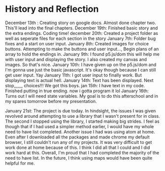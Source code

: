 # History and Reflection

December 13th : Creating story on google docs. Almost done chapter two. This'll lead into the final chapters.
December 19th: Finished basic story and the extra endings. Coding time!
december 20th: Created a project folder as well as seperate files for each section in the story
January 7th: Folder bug fixes and a start on user input.
January 8th: Created images for choice buttons. Attempting to make the buttons and user input..., Begin plans of an array to hold the endings in.
January 9th: I found p5.js/dom this will help me with user input and displaying the story. I also created my canvas and images. So that's nice. 
January 10th: I have given up on the p5.js/dom and I'm gonna use just the basic javascript. It's okay though because I can still get user input. Yay
January 11th: I got user input to finally work. But displaying text is actual hell. 
January 14th: Text has been displayed. Next stop,,,,,,, choices!!! We got this boys.
jan 15th: I have text in my code. Finished putting in true ending. now i gotta program it lol
January 16th: Turns out I will need state variables. My goal is to do this afterschool and in my spares tomorrow before my presentation.


January 21st: The project is due today. In hindsight, the issues I was given revolved around attempting to use a library that I wasn't present for in class. The second I stopped using the library, I started making big strides. I feel as though that if I had used a simpler method earlier, I would have my whole need to have list completed. Another issue I had was using atom at home. Even after I downloaded all the packages and made chrome my default browser, I still couldn't run any of my projects. It was very difficult to get work done at home because of this. I think I did all that I could and I did work hard at this. Overall, I'm proud that I had completed the majority of the need to have list. In the future, I think using maps would have been quite helpful for me. 
